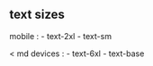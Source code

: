 ## text sizes
mobile :  - text-2xl
          - text-sm

< md devices : - text-6xl
               -  text-base  
